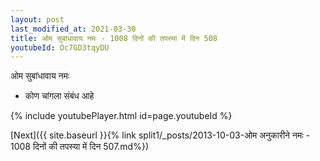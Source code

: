 ```yaml
---
layout: post
last_modified_at: 2021-03-30
title: ओम सुबांधावाय नमः - 1008 दिनों की तपस्या में दिन 508
youtubeId: Oc7GD3tqyDU
---
```

 
 
 ओम सुबांधावाय नमः  
 
 -  कोण चांगला संबंध आहे 
 
  
 
  
 
 
 
 
 
 


{% include youtubePlayer.html id=page.youtubeId %}
 
[Next]({{ site.baseurl }}{% link  split1/_posts/2013-10-03-ओम अनुकारीने नमः - 1008 दिनों की तपस्या में दिन 507.md%})
 
